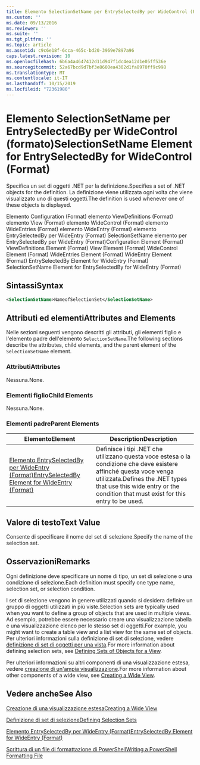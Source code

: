```yaml
---
title: Elemento SelectionSetName per EntrySelectedBy per WideControl (Format) | Microsoft Docs
ms.custom: ''
ms.date: 09/13/2016
ms.reviewer: ''
ms.suite: ''
ms.tgt_pltfrm: ''
ms.topic: article
ms.assetid: c9c6e18f-6cca-465c-bd20-3969e7897a96
caps.latest.revision: 10
ms.openlocfilehash: 6b6a4a4647412d11d947f1dc4ea12d1e05ff536e
ms.sourcegitcommit: 52a67bcd9d7bf3e8600ea4302d1fa8970ff9c998
ms.translationtype: MT
ms.contentlocale: it-IT
ms.lasthandoff: 10/15/2019
ms.locfileid: "72361980"
---
```

# <a name="selectionsetname-element-for-entryselectedby-for-widecontrol-format"></a><span data-ttu-id="b1365-102">Elemento SelectionSetName per EntrySelectedBy per WideControl (formato)</span><span class="sxs-lookup"><span data-stu-id="b1365-102">SelectionSetName Element for EntrySelectedBy for WideControl (Format)</span></span>

<span data-ttu-id="b1365-103">Specifica un set di oggetti .NET per la definizione.</span><span class="sxs-lookup"><span data-stu-id="b1365-103">Specifies a set of .NET objects for the definition.</span></span> <span data-ttu-id="b1365-104">La definizione viene utilizzata ogni volta che viene visualizzato uno di questi oggetti.</span><span class="sxs-lookup"><span data-stu-id="b1365-104">The definition is used whenever one of these objects is displayed.</span></span>

<span data-ttu-id="b1365-105">Elemento Configuration (Format) elemento ViewDefinitions (Format) elemento View (Format) elemento WideControl (Format) elemento WideEntries (Format) elemento WideEntry (Format) elemento EntrySelectedBy per WideEntry (Format) SelectionSetName elemento per EntrySelectedBy per WideEntry (Format)</span><span class="sxs-lookup"><span data-stu-id="b1365-105">Configuration Element (Format) ViewDefinitions Element (Format) View Element (Format) WideControl Element (Format) WideEntries Element (Format) WideEntry Element (Format) EntrySelectedBy Element for WideEntry (Format) SelectionSetName Element for EntrySelectedBy for WideEntry (Format)</span></span>

## <a name="syntax"></a><span data-ttu-id="b1365-106">Sintassi</span><span class="sxs-lookup"><span data-stu-id="b1365-106">Syntax</span></span>

```xml
<SelectionSetName>NameofSelectionSet</SelectionSetName>

```

## <a name="attributes-and-elements"></a><span data-ttu-id="b1365-107">Attributi ed elementi</span><span class="sxs-lookup"><span data-stu-id="b1365-107">Attributes and Elements</span></span>

<span data-ttu-id="b1365-108">Nelle sezioni seguenti vengono descritti gli attributi, gli elementi figlio e l'elemento padre dell'elemento `SelectionSetName`.</span><span class="sxs-lookup"><span data-stu-id="b1365-108">The following sections describe the attributes, child elements, and the parent element of the `SelectionSetName` element.</span></span>

### <a name="attributes"></a><span data-ttu-id="b1365-109">Attributi</span><span class="sxs-lookup"><span data-stu-id="b1365-109">Attributes</span></span>

<span data-ttu-id="b1365-110">Nessuna.</span><span class="sxs-lookup"><span data-stu-id="b1365-110">None.</span></span>

### <a name="child-elements"></a><span data-ttu-id="b1365-111">Elementi figlio</span><span class="sxs-lookup"><span data-stu-id="b1365-111">Child Elements</span></span>

<span data-ttu-id="b1365-112">Nessuna.</span><span class="sxs-lookup"><span data-stu-id="b1365-112">None.</span></span>

### <a name="parent-elements"></a><span data-ttu-id="b1365-113">Elementi padre</span><span class="sxs-lookup"><span data-stu-id="b1365-113">Parent Elements</span></span>

|<span data-ttu-id="b1365-114">Elemento</span><span class="sxs-lookup"><span data-stu-id="b1365-114">Element</span></span>|<span data-ttu-id="b1365-115">Description</span><span class="sxs-lookup"><span data-stu-id="b1365-115">Description</span></span>|
|-------------|-----------------|
|[<span data-ttu-id="b1365-116">Elemento EntrySelectedBy per WideEntry (Format)</span><span class="sxs-lookup"><span data-stu-id="b1365-116">EntrySelectedBy Element for WideEntry (Format)</span></span>](./entryselectedby-element-for-wideentry-format.md)|<span data-ttu-id="b1365-117">Definisce i tipi .NET che utilizzano questa voce estesa o la condizione che deve esistere affinché questa voce venga utilizzata.</span><span class="sxs-lookup"><span data-stu-id="b1365-117">Defines the .NET types that use this wide entry or the condition that must exist for this entry to be used.</span></span>|

## <a name="text-value"></a><span data-ttu-id="b1365-118">Valore di testo</span><span class="sxs-lookup"><span data-stu-id="b1365-118">Text Value</span></span>

<span data-ttu-id="b1365-119">Consente di specificare il nome del set di selezione.</span><span class="sxs-lookup"><span data-stu-id="b1365-119">Specify the name of the selection set.</span></span>

## <a name="remarks"></a><span data-ttu-id="b1365-120">Osservazioni</span><span class="sxs-lookup"><span data-stu-id="b1365-120">Remarks</span></span>

<span data-ttu-id="b1365-121">Ogni definizione deve specificare un nome di tipo, un set di selezione o una condizione di selezione.</span><span class="sxs-lookup"><span data-stu-id="b1365-121">Each definition must specify one type name, selection set, or selection condition.</span></span>

<span data-ttu-id="b1365-122">I set di selezione vengono in genere utilizzati quando si desidera definire un gruppo di oggetti utilizzati in più viste.</span><span class="sxs-lookup"><span data-stu-id="b1365-122">Selection sets are typically used when you want to define a group of objects that are used in multiple views.</span></span> <span data-ttu-id="b1365-123">Ad esempio, potrebbe essere necessario creare una visualizzazione tabella e una visualizzazione elenco per lo stesso set di oggetti.</span><span class="sxs-lookup"><span data-stu-id="b1365-123">For example, you might want to create a table view and a list view for the same set of objects.</span></span> <span data-ttu-id="b1365-124">Per ulteriori informazioni sulla definizione di set di selezione, vedere [definizione di set di oggetti per una vista](./defining-selection-sets.md).</span><span class="sxs-lookup"><span data-stu-id="b1365-124">For more information about defining selection sets, see [Defining Sets of Objects for a View](./defining-selection-sets.md).</span></span>

<span data-ttu-id="b1365-125">Per ulteriori informazioni su altri componenti di una visualizzazione estesa, vedere [creazione di un'ampia visualizzazione](./creating-a-wide-view.md).</span><span class="sxs-lookup"><span data-stu-id="b1365-125">For more information about other components of a wide view, see [Creating a Wide View](./creating-a-wide-view.md).</span></span>

## <a name="see-also"></a><span data-ttu-id="b1365-126">Vedere anche</span><span class="sxs-lookup"><span data-stu-id="b1365-126">See Also</span></span>

[<span data-ttu-id="b1365-127">Creazione di una visualizzazione estesa</span><span class="sxs-lookup"><span data-stu-id="b1365-127">Creating a Wide View</span></span>](./creating-a-wide-view.md)

[<span data-ttu-id="b1365-128">Definizione di set di selezione</span><span class="sxs-lookup"><span data-stu-id="b1365-128">Defining Selection Sets</span></span>](./defining-selection-sets.md)

[<span data-ttu-id="b1365-129">Elemento EntrySelectedBy per WideEntry (Format)</span><span class="sxs-lookup"><span data-stu-id="b1365-129">EntrySelectedBy Element for WideEntry (Format)</span></span>](./entryselectedby-element-for-wideentry-format.md)

[<span data-ttu-id="b1365-130">Scrittura di un file di formattazione di PowerShell</span><span class="sxs-lookup"><span data-stu-id="b1365-130">Writing a PowerShell Formatting File</span></span>](./writing-a-powershell-formatting-file.md)

